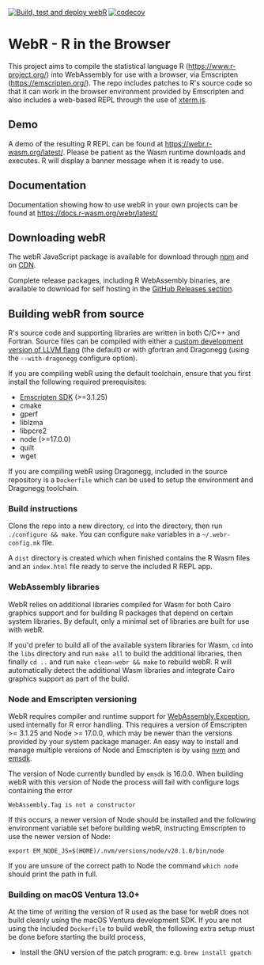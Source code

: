 [![Build, test and deploy webR](https://github.com/r-wasm/webr/actions/workflows/deploy.yml/badge.svg)](https://github.com/r-wasm/webr/actions/workflows/deploy.yml) [![codecov](https://codecov.io/gh/r-wasm/webr/branch/main/graph/badge.svg)](https://codecov.io/gh/r-wasm/webr)

# WebR - R in the Browser
This project aims to compile the statistical language R (https://www.r-project.org/) into WebAssembly for use with a browser, via Emscripten (https://emscripten.org/). The repo includes patches to R's source code so that it can work in the browser environment provided by Emscripten and also includes a web-based REPL through the use of [xterm.js](https://xtermjs.org/).

## Demo
A demo of the resulting R REPL can be found at https://webr.r-wasm.org/latest/. Please be patient as the Wasm runtime downloads and executes. R will display a banner message when it is ready to use.

## Documentation
Documentation showing how to use webR in your own projects can be found at
https://docs.r-wasm.org/webr/latest/

## Downloading webR
The webR JavaScript package is available for download through [npm](https://www.npmjs.com/package/webr) and on [CDN](https://docs.r-wasm.org/webr/latest/downloading.html#download-from-cdn).

Complete release packages, including R WebAssembly binaries, are available to download for self hosting in the [GitHub Releases section](https://github.com/r-wasm/webr/releases).

## Building webR from source
R's source code and supporting libraries are written in both C/C++ and Fortran. Source files can be compiled with either a [custom development version of LLVM flang](https://github.com/lionel-/f18-llvm-project/commits/fix-webr) (the default) or with gfortran and Dragonegg (using the `--with-dragonegg` configure option).

If you are compiling webR using the default toolchain, ensure that you first install the following required prerequisites:
 * [Emscripten SDK](https://emscripten.org/docs/getting_started/downloads.html) (>=3.1.25)
 * cmake
 * gperf
 * liblzma
 * libpcre2
 * node (>=17.0.0)
 * quilt
 * wget

If you are compiling webR using Dragonegg, included in the source repository is a `Dockerfile` which can be used to setup the environment and Dragonegg toolchain.

### Build instructions

Clone the repo into a new directory, `cd` into the directory, then run `./configure && make`. You can configure `make` variables in a `~/.webr-config.mk` file.

A `dist` directory is created which when finished contains the R Wasm files and an `index.html` file ready to serve the included R REPL app.

### WebAssembly libraries

WebR relies on additional libraries compiled for Wasm for both Cairo graphics support and for building R packages that depend on certain system libraries. By default, only a minimal set of libraries are built for use with webR.

If you'd prefer to build all of the available system libraries for Wasm, `cd` into the `libs` directory and run `make all` to build the additional libraries, then finally `cd ..` and run `make clean-webr && make` to rebuild webR. R will automatically detect the additional Wasm libraries and integrate Cairo graphics support as part of the build.

### Node and Emscripten versioning

WebR requires compiler and runtime support for [WebAssembly.Exception](https://developer.mozilla.org/en-US/docs/WebAssembly/JavaScript_interface/Exception), used internally for R error handling. This requires a version of Emscripten >= 3.1.25 and Node >= 17.0.0, which may be newer than the versions provided by your system package manager. An easy way to install and manage multiple versions of Node and Emscripten is by using [nvm](https://github.com/nvm-sh/nvm) and [emsdk](https://github.com/emscripten-core/emsdk).

The version of Node currently bundled by `emsdk` is 16.0.0. When building webR with this version of Node the process will fail with configure logs containing the error

```
WebAssembly.Tag is not a constructor
```

If this occurs, a newer version of Node should be installed and the following environment variable set before building webR, instructing Emscripten to use the newer version of Node:

```
export EM_NODE_JS=$(HOME)/.nvm/versions/node/v20.1.0/bin/node
```

If you are unsure of the correct path to Node the command `which node` should print the path in full.

### Building on macOS Ventura 13.0+

At the time of writing the version of R used as the base for webR does not build cleanly using the macOS Ventura development SDK. If you are not using the included `Dockerfile` to build webR, the following extra setup must be done before starting the build process,

 * Install the GNU version of the patch program: e.g. `brew install gpatch`
